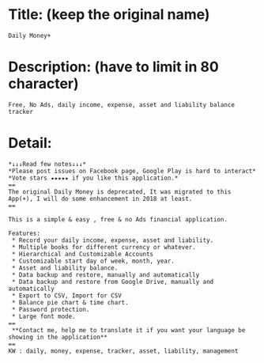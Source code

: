 # Title: (keep the original name)
    Daily Money+

# Description: (have to limit in 80 character)
    Free, No Ads, daily income, expense, asset and liability balance tracker

# Detail:
```
*↓↓↓Read few notes↓↓↓*
*Please post issues on Facebook page, Google Play is hard to interact*
*Vote stars ★★★★★ if you like this application.*
==
The original Daily Money is deprecated, It was migrated to this App(+), I will do some enhancement in 2018 at least.
==

This is a simple & easy , free & no Ads financial application.

Features:
 * Record your daily income, expense, asset and liability.
 * Multiple books for different currency or whatever.
 * Hierarchical and Customizable Accounts
 * Customizable start day of week, month, year.
 * Asset and liability balance.
 * Data backup and restore, manually and automatically
 * Data backup and restore from Google Drive, manually and automatically
 * Export to CSV, Import for CSV
 * Balance pie chart & time chart.
 * Password protection.
 * Large font mode.
==
 **Contact me, help me to translate it if you want your language be showing in the application**
==
KW : daily, money, expense, tracker, asset, liability, management
```